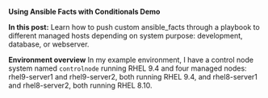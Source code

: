 **Using Ansible Facts with Conditionals Demo**

**In this post:**
Learn how to push custom ansible_facts through a playbook to different managed hosts depending on system purpose: development, database, or webserver.

**Environment overview**
In my example environment, I have a control node system named `controlnode` running RHEL 9.4 and four managed nodes: rhel9-server1 and rhel9-server2, both running RHEL 9.4, and rhel8-server1 and rhel8-server2, both running RHEL 8.10.
